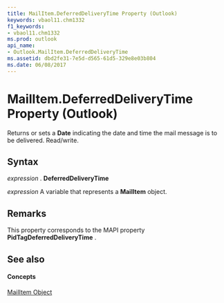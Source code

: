 ```yaml
---
title: MailItem.DeferredDeliveryTime Property (Outlook)
keywords: vbaol11.chm1332
f1_keywords:
- vbaol11.chm1332
ms.prod: outlook
api_name:
- Outlook.MailItem.DeferredDeliveryTime
ms.assetid: dbd2fe31-7e5d-d565-61d5-329e8e03b804
ms.date: 06/08/2017
---
```



# MailItem.DeferredDeliveryTime Property (Outlook)

Returns or sets a  **Date** indicating the date and time the mail message is to be delivered. Read/write.


## Syntax

 _expression_ . **DeferredDeliveryTime**

 _expression_ A variable that represents a **MailItem** object.


## Remarks

This property corresponds to the MAPI property  **PidTagDeferredDeliveryTime** .


## See also


#### Concepts


[MailItem Object](Outlook.MailItem.md)

